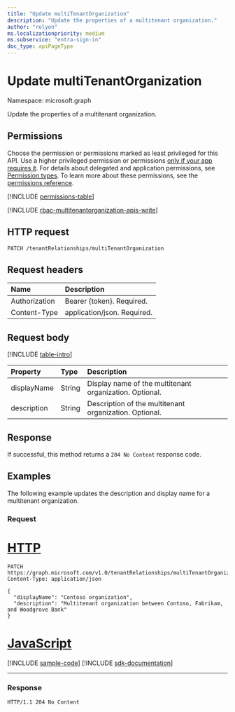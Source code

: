 ```yaml
---
title: "Update multiTenantOrganization"
description: "Update the properties of a multitenant organization."
author: "rolyon"
ms.localizationpriority: medium
ms.subservice: "entra-sign-in"
doc_type: apiPageType
---
```


# Update multiTenantOrganization
Namespace: microsoft.graph

Update the properties of a multitenant organization.

## Permissions
Choose the permission or permissions marked as least privileged for this API. Use a higher privileged permission or permissions [only if your app requires it](/graph/permissions-overview#best-practices-for-using-microsoft-graph-permissions). For details about delegated and application permissions, see [Permission types](/graph/permissions-overview#permission-types). To learn more about these permissions, see the [permissions reference](/graph/permissions-reference).

<!-- { "blockType": "permissions", "name": "multitenantorganization_update" } -->
[!INCLUDE [permissions-table](../includes/permissions/multitenantorganization-update-permissions.md)]

[!INCLUDE [rbac-multitenantorganization-apis-write](../includes/rbac-for-apis/rbac-multitenantorganization-apis-write.md)]

## HTTP request

<!-- {
  "blockType": "ignored"
}
-->
``` http
PATCH /tenantRelationships/multiTenantOrganization
```

## Request headers
|Name|Description|
|:---|:---|
|Authorization|Bearer {token}. Required.|
|Content-Type|application/json. Required.|

## Request body
[!INCLUDE [table-intro](../../includes/update-property-table-intro.md)]


|Property|Type|Description|
|:---|:---|:---|
|displayName|String|Display name of the multitenant organization. Optional.|
|description|String|Description of the multitenant organization. Optional.|



## Response

If successful, this method returns a `204 No Content` response code.

## Examples

The following example updates the description and display name for a multitenant organization.

### Request

# [HTTP](#tab/http)
<!-- {
  "blockType": "request",
  "name": "update_multitenantorganization"
}
-->
``` http
PATCH https://graph.microsoft.com/v1.0/tenantRelationships/multiTenantOrganization
Content-Type: application/json

{
  "displayName": "Contoso organization",
  "description": "Multitenant organization between Contoso, Fabrikam, and Woodgrove Bank"
}
```

# [JavaScript](#tab/javascript)
[!INCLUDE [sample-code](../includes/snippets/javascript/update-multitenantorganization-javascript-snippets.md)]
[!INCLUDE [sdk-documentation](../includes/snippets/snippets-sdk-documentation-link.md)]

---

### Response

<!-- {
  "blockType": "response",
  "truncated": true
}
-->
``` http
HTTP/1.1 204 No Content
```

